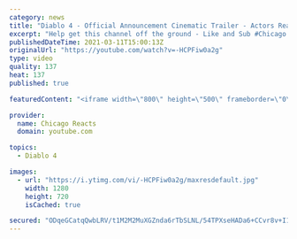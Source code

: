 ```yaml
---
category: news
title: "Diablo 4 - Official Announcement Cinematic Trailer - Actors React"
excerpt: "Help get this channel off the ground - Like and Sub #Chicago #Blind #React."
publishedDateTime: 2021-03-11T15:00:13Z
originalUrl: "https://youtube.com/watch?v=-HCPFiw0a2g"
type: video
quality: 137
heat: 137
published: true

featuredContent: "<iframe width=\"800\" height=\"500\" frameborder=\"0\" src=\"https://www.youtube.com/embed/-HCPFiw0a2g\" allow=\"accelerometer; autoplay; encrypted-media; gyroscope; picture-in-picture\" allowfullscreen></iframe>"

provider:
  name: Chicago Reacts
  domain: youtube.com

topics:
  - Diablo 4

images:
  - url: "https://i.ytimg.com/vi/-HCPFiw0a2g/maxresdefault.jpg"
    width: 1280
    height: 720
    isCached: true

secured: "ODqeGCatqQwbLRV/t1M2M2MuXGZnda6rTbSLNL/54TPXseHADa6+CCvr8v+I1mmHdJZVm9DISpHcCFoF3XFdg0eVmN4Ti9OYCTpK3HLzlkLCSLe52Du8dIWLuIxOqnTmi4G53SMRcE4reR0zUjYOh2lrHjfF0Oq/ntOMf+IWnYByAXUsx77UDDHd1ZFlQ8+YyUyWBCrJpp8OugGccJUv0/UNume9dtIpsecK6rMzIs7M8mAzttbQqfmLebRDTjIaZf98taHbbrxK0bTzuDEf2tkUmpQSul5Qk3GFcbtBMz5rlHAj2aE9ApOYUCZNJVHgqN2hJyHsamBYcr8PkYwz00U84fo5oTZuimU703eXJYB3xoM2bRZfk4zDZ8CuXUFhFlLTr9XUYeM20lYyyn05PzYOBUhQ3v1gKuZ5fHFCcl1j7n2o1kXET1Vw8iu65Gsp;2I8TkWLF3rIPSgO9Cv3ttg=="
---
```


